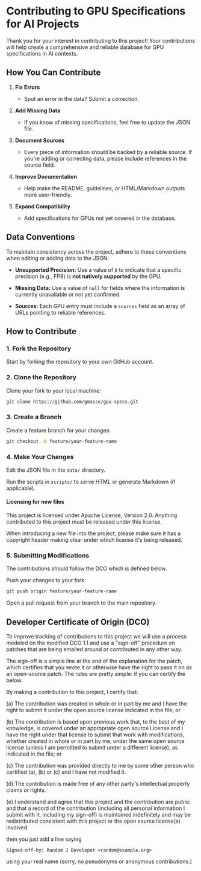 # Contributing to GPU Specifications for AI Projects

Thank you for your interest in contributing to this project! Your contributions will help create a comprehensive and reliable database for GPU specifications in AI contexts.

## How You Can Contribute

1. **Fix Errors**  
   - Spot an error in the data? Submit a correction.
   
2. **Add Missing Data**  
   - If you know of missing specifications, feel free to update the JSON file.

3. **Document Sources**  
   - Every piece of information should be backed by a reliable source. If you’re adding or correcting data, please include references in the source field.

4. **Improve Documentation**  
   - Help make the README, guidelines, or HTML/Markdown outputs more user-friendly.

5. **Expand Compatibility**  
   - Add specifications for GPUs not yet covered in the database.

## Data Conventions

To maintain consistency across the project, adhere to these conventions when editing or adding data to the JSON:

- **Unsupported Precision:**
  Use a value of `0` to indicate that a specific precision (e.g., FP8) is **not natively supported** by the GPU.

- **Missing Data:**
  Use a value of `null` for fields where the information is currently unavailable or not yet confirmed.

- **Sources:**
  Each GPU entry must include a `sources` field as an array of URLs pointing to reliable references.

## How to Contribute

### 1. Fork the Repository

Start by forking the repository to your own GitHub account.

### 2. Clone the Repository

Clone your fork to your local machine:
```bash
git clone https://github.com/gmasse/gpu-specs.git
```

### 3. Create a Branch

Create a feature branch for your changes:
```bash
git checkout -b feature/your-feature-name
```

### 4. Make Your Changes

Edit the JSON file in the `data/` directory.

Run the scripts in `scripts/` to serve HTML or generate Markdown (if applicable).

#### Licensing for new files

This project is licensed under Apache License, Version 2.0. Anything
contributed to this project must be released under this license.

When introducing a new file into the project, please make sure it has a
copyright header making clear under which license it's being released.

### 5. Submitting Modifications

The contributions should follow the DCO which is defined below.

Push your changes to your fork:
```bash
git push origin feature/your-feature-name
```
Open a pull request from your branch to the main repository.

## Developer Certificate of Origin (DCO)

To improve tracking of contributions to this project we will use a
process modeled on the modified DCO 1.1 and use a "sign-off" procedure
on patches that are being emailed around or contributed in any other
way.

The sign-off is a simple line at the end of the explanation for the
patch, which certifies that you wrote it or otherwise have the right
to pass it on as an open-source patch.  The rules are pretty simple:
if you can certify the below:

By making a contribution to this project, I certify that:

(a) The contribution was created in whole or in part by me and I have
    the right to submit it under the open source license indicated in
    the file; or

(b) The contribution is based upon previous work that, to the best of
    my knowledge, is covered under an appropriate open source License
    and I have the right under that license to submit that work with
    modifications, whether created in whole or in part by me, under
    the same open source license (unless I am permitted to submit
    under a different license), as indicated in the file; or

(c) The contribution was provided directly to me by some other person
    who certified (a), (b) or (c) and I have not modified it.

(d) The contribution is made free of any other party's intellectual
    property claims or rights.

(e) I understand and agree that this project and the contribution are
    public and that a record of the contribution (including all
    personal information I submit with it, including my sign-off) is
    maintained indefinitely and may be redistributed consistent with
    this project or the open source license(s) involved.


then you just add a line saying

    Signed-off-by: Random J Developer <random@example.org>

using your real name (sorry, no pseudonyms or anonymous contributions.)
